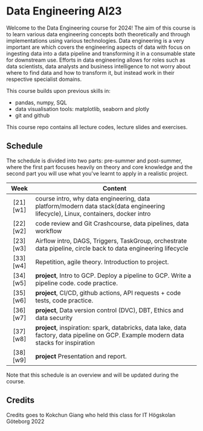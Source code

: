 # Data Engineering AI23
Welcome to the Data Engineering course for 2024! The aim of this course is to learn various data engineering concepts both theoretically and through implementations using various technologies. Data engineering is a very important are which covers the engineering aspects of data with focus on ingesting data into a data pipeline and transforming it in a consumable state for downstream use. Efforts in data engineering allows for roles such as data scientists, data analysts and business intelligence to not worry about where to find data and how to transform it, but instead work in their respective specialist domains.

This course builds upon previous skills in:

- pandas, numpy, SQL
- data visualisation tools: matplotlib, seaborn and plotly
- git and github

This course repo contains all lecture codes, lecture slides and exercises.

## Schedule
The schedule is divided into two parts: pre-summer and post-summer, where the first part focuses heavily on theory and core knowledge and the second part you will use what you've learnt to apply in a realistic project.

|   Week   | Content                                                                                                                   |
| :------: | ------------------------------------------------------------------------------------------------------------------------- |
| [21][w1] | course intro, why data engineering, data platform/modern data stack(data engineering lifecycle), Linux, containers, docker intro|
| [22][w2] | code review and Git Crashcourse, data pipelines, data workflow|
| [23][w3] | Airflow intro, DAGS, Triggers, TaskGroup, orchestrate data pipeline, circle back to data engineering lifecycle|
| [33][w4] | Repetition, agile theory. Introduction to project.|
| [34][w5] | **project**, Intro to GCP. Deploy a pipeline to GCP. Write a pipeline code. code practice.|
| [35][w6] | **project**, CI/CD, github actions, API requests + code tests, code practice.|
| [36][w7] | **project**, Data version control (DVC), DBT, Ethics and data security|
| [37][w8] | **project**, inspiration: spark, databricks, data lake, data factory, data pipeline on GCP. Example modern data stacks for inspiration|
| [38][w9] | **project** Presentation and report.|

Note that this schedule is an overview and will be updated during the course.

## Credits
Credits goes to Kokchun Giang who held this class for IT Högskolan Göteborg 2022